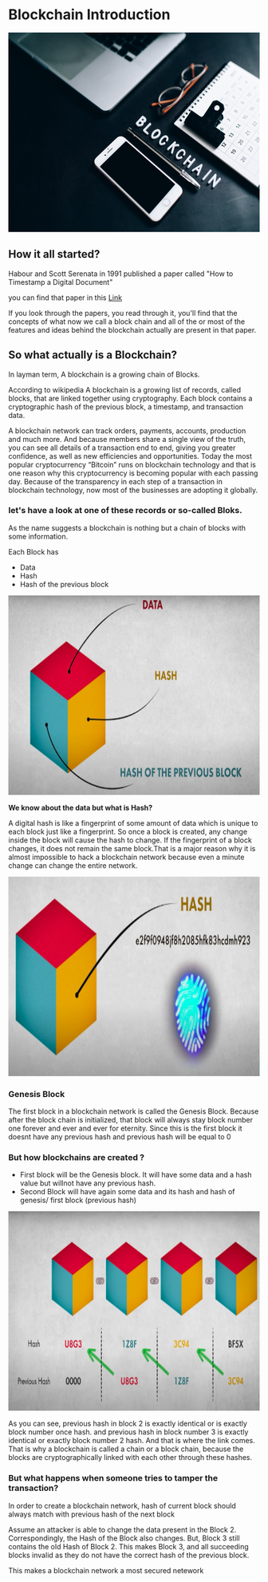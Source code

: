 # Blockchain Introduction

<img src="https://github.com/anshu109/Blockchain-Developer-TECH-IS-Bootcamp/blob/main/Images/Blockchain_intro.jpg" width="1800" height="400"/>

## How it all started?

Habour and Scott Serenata in 1991 published a paper called "How to Timestamp a Digital Document" 

you can find that paper in this <a href="http://www.anf.es/pdf/Haber_Stornetta.pdf">Link<a/>

If you look through the papers, you read through it, you'll find that the concepts of what now we call a block chain and all of the or most of the features and ideas behind the blockchain actually are present in that paper.

## So what actually is a Blockchain?
  
  In layman term, A blockchain is a growing chain of Blocks. 
  
According to wikipedia A blockchain is a growing list of records, called blocks, that are linked together using cryptography. Each block contains a cryptographic hash of the previous block, a timestamp, and transaction data.
  
 A blockchain network can track orders, payments, accounts, production and much more. And because members share a single view of the truth, you can see all details of a transaction end to end, giving you greater confidence, as well as new efficiencies and opportunities.
Today the most popular cryptocurrency  “Bitcoin” runs on blockchain technology and that is one reason why this cryptocurrency is becoming popular with each passing day. Because of the transparency in each step of a transaction in blockchain technology, now most of the businesses are adopting it globally.

  
 ### let's have a look at one of these records or so-called Bloks.
  
As the name suggests a blockchain is nothing but a chain of blocks with some information.
  
Each Block has
- Data
- Hash
- Hash of the previous block
  
<img src="https://github.com/anshu109/Blockchain-Developer-TECH-IS-Bootcamp/blob/main/Images/Block.png" width="800" height="400"/>
  
**We know about the data but what is Hash?**
  
A digital hash is like a fingerprint of some amount of data  which is unique to each block just like a fingerprint. So once a block is created, any change inside the block will cause the hash to change. If the fingerprint of a block changes, it does not remain the same block.That is a major reason why it is almost impossible to hack a blockchain network because even a minute change can change the entire network.
  
  <img src="https://github.com/anshu109/Blockchain-Developer-TECH-IS-Bootcamp/blob/main/Images/hash.png" width="800" height="400"/>
  

### Genesis Block
  The first block in a blockchain network is called the Genesis Block. Because after the block chain is initialized, that block will always stay block number one forever and ever and ever for eternity. Since this is the first block it doesnt have any previous hash and previous hash will be equal to 0
 
### But how blockchains are created ?
  
  - First block will be the Genesis block. It will have some data and a hash value but willnot have any previous hash.
  - Second Block will have again some data and its hash and hash of genesis/ first block (previous hash)
  <img src="https://github.com/anshu109/Blockchain-Developer-TECH-IS-Bootcamp/blob/main/Images/bc-network.png" width="800" height="400"/>
  
  As you can see, previous hash in block 2 is exactly identical or is exactly block number once hash. and previous hash in block number 3 is exactly identical or exactly block number 2 hash. And that is where the link comes. That is why a blockchain is called a chain or a block chain, because the blocks are cryptographically linked with each other through these hashes.
  
  ### But what happens when someone tries to tamper the transaction?
In order to create a blockchain network, hash of current block should always match with previous hash of the next block

  Assume an attacker is able to change the data present in the Block 2. Correspondingly, the Hash of the Block also changes. But, Block 3 still contains the old Hash of Block 2. This makes Block 3, and all succeeding blocks invalid as they do not have the correct hash of the previous block. 
  
  This makes a blockchain network a most secured netework
